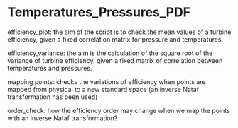 # Temperatures_Pressures_PDF

efficiency_plot: the aim of the script is to check the mean values of a turbine efficiency,
		 given a fixed correlation matrix for pressure and temperatures.

efficiency_variance: the aim is the calculation of the square root of the variance of 
		     turbine efficiency, given a fixed matrix of correlation between 
		     temperatures and pressures.

mapping points: checks the variations of efficiency when points are mapped from physical
		to a new standard space (an inverse Nataf transformation has been used)

order_check: how the efficiency order may change when we map the points with an inverse
 	     Nataf transformation?




